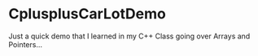 # CplusplusCarLotDemo
Just a quick demo that I learned in my C++ Class going over Arrays and Pointers...
